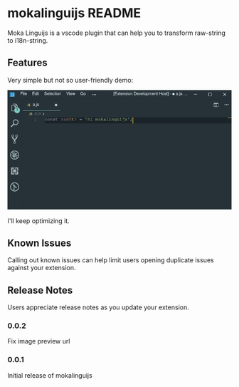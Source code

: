 # mokalinguijs README

Moka Linguijs is a vscode plugin that can help you to transform raw-string to i18n-string.

## Features

Very simple but not so user-friendly demo:

![basic usage](https://github.com/southerncross/mokalinguijs/blob/master/images/basic_usage.gif?raw=true)

I'll keep optimizing it.

## Known Issues

Calling out known issues can help limit users opening duplicate issues against your extension.

## Release Notes

Users appreciate release notes as you update your extension.

### 0.0.2

Fix image preview url

### 0.0.1

Initial release of mokalinguijs
